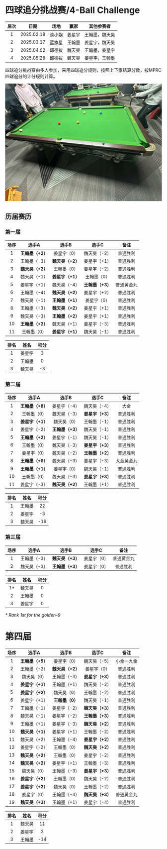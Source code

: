 # 四球追分挑战赛/4-Ball Challenge

| 届次 | 日期       | 场地    | 赢家   | 其他参赛者    |
| :--: | :--------: | :----: | :---: | :-----------: |
| 1    | 2025.02.18 | 谈小娱 | 姜星宇 | 王翰墨，魏天昊 |
| 2    | 2025.03.17 | 蓝旗星 | 王翰墨 | 姜星宇，魏天昊 |
| 3    | 2025.04.02 | 邱德拔 | 魏天昊 | 王翰墨，姜星宇 |
| 4    | 2025.05.28 | 邱德拔 | 魏天昊 | 姜星宇，王翰墨 |

四球追分挑战赛由多人参加，采用四球追分规则，按照上下家结算分数，按MPRC四球追分的计分规则计算。

![](./img/4-ball_challenge.jpg)

## 历届赛历

### 第一届

| 场序 |    选手A         |   选手B         |   选手C          |   备注     |
| :--: | :-------------: | :-------------: | :-------------: | :--------: |
|  1   | **王翰墨（+2）** | 姜星宇（0）      | 魏天昊（-2）     | 普通胜利   |
|  2   | 王翰墨（-3）     | **魏天昊（+2）** | 姜星宇（+1）     | 普通胜利   |
|  3   | **魏天昊（+2）** | 王翰墨（0）      | 姜星宇（-2）     | 普通胜利   |
|  4   | 魏天昊（-1）     | **姜星宇（+1）** | 王翰墨（0）      | 普通胜利   |
|  5   | 姜星宇（+1）     | 魏天昊（-4）     | **王翰墨（+3）** | 普通黄金九 |
|  6   | 王翰墨（-4）     | **魏天昊（+2）** | 姜星宇（+2）     | 普通胜利   |
|  7   | 魏天昊（-1）     | **王翰墨（+1）** | 姜星宇（0）      | 普通胜利   |
|  8   | 王翰墨（-3）     | **魏天昊（+2）** | 姜星宇（+1）     | 普通胜利   |
|  9   | 魏天昊（-3）     | **王翰墨（+2）** | 姜星宇（+1）     | 普通胜利   |
|  10  | **王翰墨（+2）** | 魏天昊（+1）     | 姜星宇（-3）     | 普通胜利   |
|  11  | 王翰墨（0）      | **姜星宇（+1）** | 魏天昊（-1）     | 普通胜利   |

| 排名 |  姓名  | 积分 | 
| :--: | :---: | :--: |
|  1   | 姜星宇 |  3   |
|  2   | 王翰墨 |  0   |
|  3   | 魏天昊 |  -3  |

### 第二届

| 场序 |    选手A         |   选手B         |   选手C          |   备注     |
| :--: | :-------------: | :-------------: | :-------------: | :--------: |
|  1   | **王翰墨（+8）** | 姜星宇（-4）     | 魏天昊（-4）     | 大金       |
|  2   | 王翰墨（0）      | 魏天昊（-3）     | **姜星宇（+3）** | 普通胜利   |
|  3   | **姜星宇（+1）** | 魏天昊（0）      | 王翰墨（-1）     | 普通胜利   |
|  4   | 姜星宇（-2）     | **王翰墨（+3）** | 魏天昊（-1）     | 普通胜利   |
|  5   | **王翰墨（+2）** | 姜星宇（-1）     | 魏天昊（-1）     | 普通胜利   |
|  6   | 王翰墨（0）      | 魏天昊（-3）     | **姜星宇（+3）** | 普通胜利   |
|  7   | 姜星宇（0）      | 魏天昊（-2）     | **王翰墨（+2）** | 普通胜利   |
|  8   | **王翰墨（+6）** | 魏天昊（-3）     | 姜星宇（-3）     | 大金黄金九 |
|  9   | **王翰墨（+1）** | 姜星宇（0）      | 魏天昊（-1）     | 普通胜利   |
|  10  | 王翰墨（0）      | 魏天昊（-3）     | **姜星宇（+3）** | 普通胜利   |
|  11  | 姜星宇（-3）     | **魏天昊（+2）** | 王翰墨（+1）     | 普通胜利   |

| 排名 |  姓名  | 积分 | 
| :--: | :---: | :--: |
|  1   | 王翰墨 |  22  |
|  2   | 姜星宇 |  -3  |
|  3   | 魏天昊 | -19  |

### 第三届

| 场序 |    选手A         |   选手B         |   选手C          |   备注     |
| :--: | :-------------: | :-------------: | :-------------: | :--------: |
|  1   | 王翰墨（-3）     | **魏天昊（+3）** | 姜星宇（0）      | 普通黄金九 |
|  2   | 魏天昊（-3）     | **王翰墨（+3）** | 姜星宇（0）      | 普通胜利   |

| 排名 |  姓名  | 积分 | 
| :--: | :---: | :--: |
|  1\* | 魏天昊 |  0  |
|  2   | 王翰墨 |  0  |
|  3   | 姜星宇 |  0  |

*\* Rank 1st for the golden-9*

# 第四届

| 场序 |    选手A         |   选手B         |   选手C          |   备注     |
| :--: | :-------------: | :-------------: | :-------------: | :--------: |
|  1   | **王翰墨（+5）** | 姜星宇（0）      | 魏天昊（-5）     | 小金一九金 |
|  2   | 王翰墨（-2）     | **魏天昊（+2）** | 姜星宇（0）      | 普通胜利   |
|  3   | 魏天昊（0）      | 王翰墨（-3）     | **姜星宇（+3）** | 普通胜利   |
|  4   | **姜星宇（+1）** | 王翰墨（+1）     | 魏天昊（-2）     | 普通胜利   |
|  5   | **姜星宇（+2）** | 魏天昊（0）      | 王翰墨（-2）     | 普通胜利   |
|  6   | 姜星宇（+1）     | **王翰墨（0）**  | 魏天昊（-1）     | 普通胜利   |
|  7   | 王翰墨（-1）     | 姜星宇（-2）     | **魏天昊（+3）** | 普通胜利   |
|  8   | 魏天昊（-1）     | 姜星宇（-2）     | **王翰墨（+3）** | 普通胜利   |
|  9   | 王翰墨（+1）     | 姜星宇（-3）     | **魏天昊（+2）** | 普通胜利   |
|  10  | **魏天昊（+1）** | 姜星宇（+1）     | 王翰墨（-2）     | 普通胜利   |
|  11  | 魏天昊（+2）     | 王翰墨（-4）     | **姜星宇（+2）** | 普通胜利   |
|  12  | 姜星宇（-2）     | 王翰墨（0）      | **魏天昊（+2）** | 普通胜利   |
|  13  | **魏天昊（+2）** | 王翰墨（0）      | 姜星宇（-2）     | 普通胜利   |
|  14  | **魏天昊（+2）** | 姜星宇（+1）     | 王翰墨（-3）     | 普通胜利   |
|  15  | 魏天昊（0）      | 王翰墨（-3）     | **姜星宇（+3）** | 普通胜利   |
|  16  | **姜星宇（+2）** | 王翰墨（0）      | 魏天昊（-2）     | 普通胜利   |
|  17  | **姜星宇（+2）** | 魏天昊（0）      | 王翰墨（-2）     | 普通胜利   |
|  18  | 姜星宇（0）      | 王翰墨（-3）     | **魏天昊（+3）** | 普通黄金九 |
|  19  | **魏天昊（+3）** | 王翰墨（+1）     | 姜星宇（-4）     | 普通胜利   |

| 排名 |  姓名  | 积分 | 
| :--: | :---: | :--: |
|  1   | 魏天昊 |  11 |
|  2   | 姜星宇 |  3  |
|  3   | 王翰墨 | -14 |